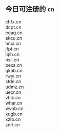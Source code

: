 
## 今日可注册的 `cn`
>
chfx.cn   
dcpt.cn   
eeag.cn   
ekcu.cn   
hnci.cn   
jfpf.cn   
lqih.cn   
nsil.cn   
pexs.cn   
qkab.cn   
rwyi.cn   
stde.cn   
udmz.cn   
uecr.cn   
vhik.cn   
whar.cn   
wvob.cn   
xugb.cn   
xzlb.cn   
zerl.cn   

